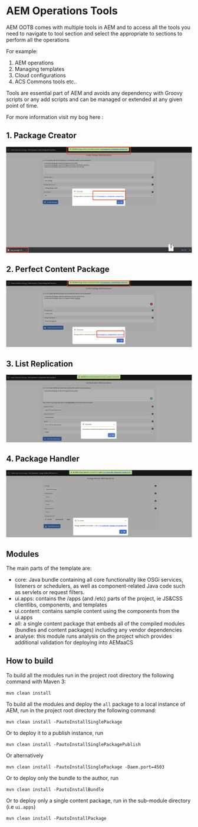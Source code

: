 # AEM Operations Tools

AEM OOTB comes with multiple tools in AEM and to access all the tools you need to navigate to tool section and select the appropriate to sections to perform all the operations

For example:
1.	AEM operations
2.	Managing templates
3.	Cloud configurations
4.	ACS Commons tools etc..

Tools are essential part of AEM and avoids any dependency with Groovy scripts or any add scripts and can be managed or extended at any given point of time.

For more information visit my bog here :

## 1. Package Creator
   ![](Image/package_creator_result.png)

## 2. Perfect Content Package
   ![](Image/perfect_package_results.png)

## 3. List Replication
   ![](Image/list_result.png)

## 4. Package Handler
   ![](Image/package_handler_result.png)

## Modules

The main parts of the template are:

* core: Java bundle containing all core functionality like OSGi services, listeners or schedulers, as well as component-related Java code such as servlets or request filters.
* ui.apps: contains the /apps (and /etc) parts of the project, ie JS&CSS clientlibs, components, and templates
* ui.content: contains sample content using the components from the ui.apps
* all: a single content package that embeds all of the compiled modules (bundles and content packages) including any vendor dependencies
* analyse: this module runs analysis on the project which provides additional validation for deploying into AEMaaCS

## How to build

To build all the modules run in the project root directory the following command with Maven 3:

    mvn clean install

To build all the modules and deploy the `all` package to a local instance of AEM, run in the project root directory the following command:

    mvn clean install -PautoInstallSinglePackage

Or to deploy it to a publish instance, run

    mvn clean install -PautoInstallSinglePackagePublish

Or alternatively

    mvn clean install -PautoInstallSinglePackage -Daem.port=4503

Or to deploy only the bundle to the author, run

    mvn clean install -PautoInstallBundle

Or to deploy only a single content package, run in the sub-module directory (i.e `ui.apps`)

    mvn clean install -PautoInstallPackage
